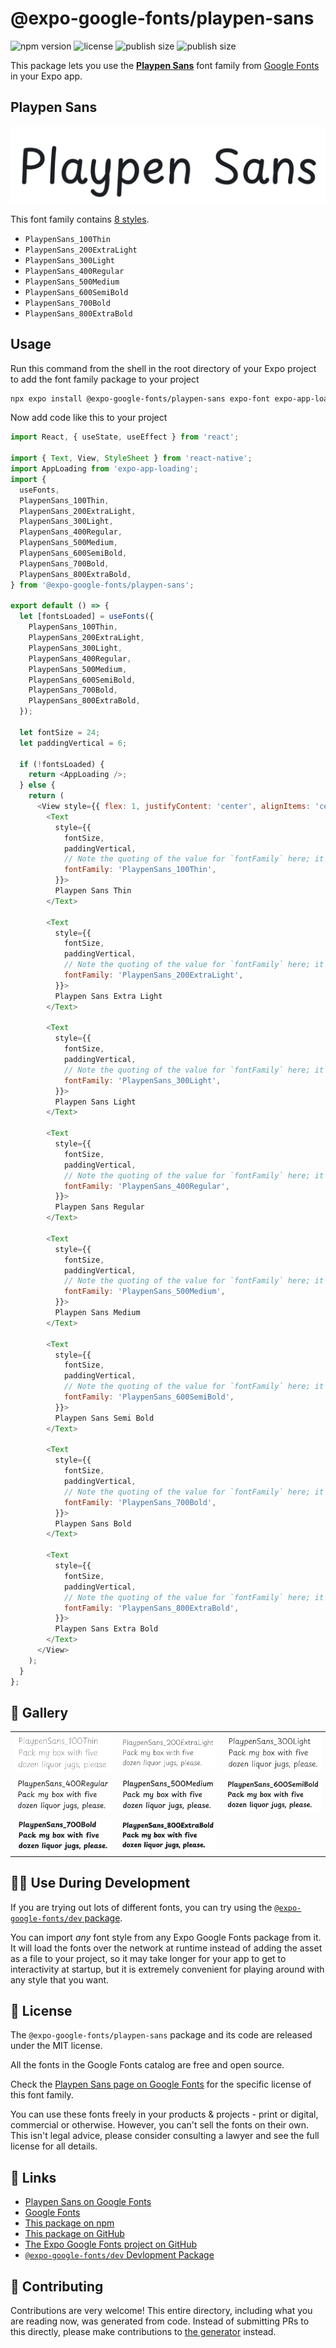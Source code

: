 # @expo-google-fonts/playpen-sans

![npm version](https://flat.badgen.net/npm/v/@expo-google-fonts/playpen-sans)
![license](https://flat.badgen.net/github/license/expo/google-fonts)
![publish size](https://flat.badgen.net/packagephobia/install/@expo-google-fonts/playpen-sans)
![publish size](https://flat.badgen.net/packagephobia/publish/@expo-google-fonts/playpen-sans)

This package lets you use the [**Playpen Sans**](https://fonts.google.com/specimen/Playpen+Sans) font family from [Google Fonts](https://fonts.google.com/) in your Expo app.

## Playpen Sans

![Playpen Sans](./font-family.png)

This font family contains [8 styles](#-gallery).

- `PlaypenSans_100Thin`
- `PlaypenSans_200ExtraLight`
- `PlaypenSans_300Light`
- `PlaypenSans_400Regular`
- `PlaypenSans_500Medium`
- `PlaypenSans_600SemiBold`
- `PlaypenSans_700Bold`
- `PlaypenSans_800ExtraBold`

## Usage

Run this command from the shell in the root directory of your Expo project to add the font family package to your project
```sh
npx expo install @expo-google-fonts/playpen-sans expo-font expo-app-loading
```

Now add code like this to your project
```js
import React, { useState, useEffect } from 'react';

import { Text, View, StyleSheet } from 'react-native';
import AppLoading from 'expo-app-loading';
import {
  useFonts,
  PlaypenSans_100Thin,
  PlaypenSans_200ExtraLight,
  PlaypenSans_300Light,
  PlaypenSans_400Regular,
  PlaypenSans_500Medium,
  PlaypenSans_600SemiBold,
  PlaypenSans_700Bold,
  PlaypenSans_800ExtraBold,
} from '@expo-google-fonts/playpen-sans';

export default () => {
  let [fontsLoaded] = useFonts({
    PlaypenSans_100Thin,
    PlaypenSans_200ExtraLight,
    PlaypenSans_300Light,
    PlaypenSans_400Regular,
    PlaypenSans_500Medium,
    PlaypenSans_600SemiBold,
    PlaypenSans_700Bold,
    PlaypenSans_800ExtraBold,
  });

  let fontSize = 24;
  let paddingVertical = 6;

  if (!fontsLoaded) {
    return <AppLoading />;
  } else {
    return (
      <View style={{ flex: 1, justifyContent: 'center', alignItems: 'center' }}>
        <Text
          style={{
            fontSize,
            paddingVertical,
            // Note the quoting of the value for `fontFamily` here; it expects a string!
            fontFamily: 'PlaypenSans_100Thin',
          }}>
          Playpen Sans Thin
        </Text>

        <Text
          style={{
            fontSize,
            paddingVertical,
            // Note the quoting of the value for `fontFamily` here; it expects a string!
            fontFamily: 'PlaypenSans_200ExtraLight',
          }}>
          Playpen Sans Extra Light
        </Text>

        <Text
          style={{
            fontSize,
            paddingVertical,
            // Note the quoting of the value for `fontFamily` here; it expects a string!
            fontFamily: 'PlaypenSans_300Light',
          }}>
          Playpen Sans Light
        </Text>

        <Text
          style={{
            fontSize,
            paddingVertical,
            // Note the quoting of the value for `fontFamily` here; it expects a string!
            fontFamily: 'PlaypenSans_400Regular',
          }}>
          Playpen Sans Regular
        </Text>

        <Text
          style={{
            fontSize,
            paddingVertical,
            // Note the quoting of the value for `fontFamily` here; it expects a string!
            fontFamily: 'PlaypenSans_500Medium',
          }}>
          Playpen Sans Medium
        </Text>

        <Text
          style={{
            fontSize,
            paddingVertical,
            // Note the quoting of the value for `fontFamily` here; it expects a string!
            fontFamily: 'PlaypenSans_600SemiBold',
          }}>
          Playpen Sans Semi Bold
        </Text>

        <Text
          style={{
            fontSize,
            paddingVertical,
            // Note the quoting of the value for `fontFamily` here; it expects a string!
            fontFamily: 'PlaypenSans_700Bold',
          }}>
          Playpen Sans Bold
        </Text>

        <Text
          style={{
            fontSize,
            paddingVertical,
            // Note the quoting of the value for `fontFamily` here; it expects a string!
            fontFamily: 'PlaypenSans_800ExtraBold',
          }}>
          Playpen Sans Extra Bold
        </Text>
      </View>
    );
  }
};

```

## 🔡 Gallery


||||
|-|-|-|
|![PlaypenSans_100Thin](./PlaypenSans_100Thin.ttf.png)|![PlaypenSans_200ExtraLight](./PlaypenSans_200ExtraLight.ttf.png)|![PlaypenSans_300Light](./PlaypenSans_300Light.ttf.png)||
|![PlaypenSans_400Regular](./PlaypenSans_400Regular.ttf.png)|![PlaypenSans_500Medium](./PlaypenSans_500Medium.ttf.png)|![PlaypenSans_600SemiBold](./PlaypenSans_600SemiBold.ttf.png)||
|![PlaypenSans_700Bold](./PlaypenSans_700Bold.ttf.png)|![PlaypenSans_800ExtraBold](./PlaypenSans_800ExtraBold.ttf.png)|||


## 👩‍💻 Use During Development

If you are trying out lots of different fonts, you can try using the [`@expo-google-fonts/dev` package](https://github.com/expo/google-fonts/tree/master/font-packages/dev#readme).

You can import *any* font style from any Expo Google Fonts package from it. It will load the fonts
over the network at runtime instead of adding the asset as a file to your project, so it may take longer
for your app to get to interactivity at startup, but it is extremely convenient
for playing around with any style that you want.

## 📖 License

The `@expo-google-fonts/playpen-sans` package and its code are released under the MIT license.

All the fonts in the Google Fonts catalog are free and open source.

Check the [Playpen Sans page on Google Fonts](https://fonts.google.com/specimen/Playpen+Sans) for the specific license of this font family.

You can use these fonts freely in your products & projects - print or digital, commercial or otherwise. However, you can't sell the fonts on their own. This isn't legal advice, please consider consulting a lawyer and see the full license for all details.

## 🔗 Links

- [Playpen Sans on Google Fonts](https://fonts.google.com/specimen/Playpen+Sans)
- [Google Fonts](https://fonts.google.com/)
- [This package on npm](https://www.npmjs.com/package/@expo-google-fonts/playpen-sans)
- [This package on GitHub](https://github.com/expo/google-fonts/tree/master/font-packages/playpen-sans)
- [The Expo Google Fonts project on GitHub](https://github.com/expo/google-fonts)
- [`@expo-google-fonts/dev` Devlopment Package](https://github.com/expo/google-fonts/tree/master/font-packages/dev)

## 🤝 Contributing

Contributions are very welcome! This entire directory, including what you are reading now, was generated from code. Instead of submitting PRs to this directly, please make contributions to [the generator](https://github.com/expo/google-fonts/tree/master/packages/generator) instead.
